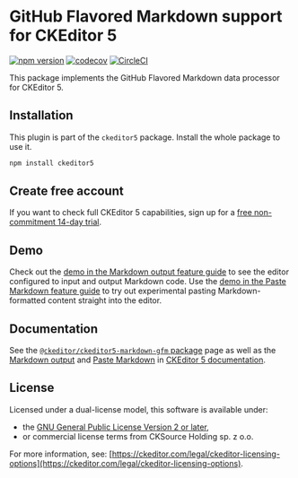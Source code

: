 GitHub Flavored Markdown support for CKEditor&nbsp;5
===============================================

[![npm version](https://badge.fury.io/js/%40ckeditor%2Fckeditor5-markdown-gfm.svg)](https://www.npmjs.com/package/@ckeditor/ckeditor5-markdown-gfm)
[![codecov](https://codecov.io/gh/ckeditor/ckeditor5/branch/master/graph/badge.svg)](https://codecov.io/gh/ckeditor/ckeditor5)
[![CircleCI](https://circleci.com/gh/ckeditor/ckeditor5.svg?style=shield)](https://app.circleci.com/pipelines/github/ckeditor/ckeditor5?branch=master)

This package implements the GitHub Flavored Markdown data processor for CKEditor&nbsp;5.

## Installation

This plugin is part of the `ckeditor5` package. Install the whole package to use it.

```bash
npm install ckeditor5
```

## Create free account

If you want to check full CKEditor&nbsp;5 capabilities, sign up for a [free non-commitment 14-day trial](https://portal.ckeditor.com/checkout?plan=free).

## Demo

Check out the [demo in the Markdown output feature guide](https://ckeditor.com/docs/ckeditor5/latest/features/markdown.html#demo) to see the editor configured to input and output Markdown code. Use the [demo in the Paste Markdown feature guide](https://ckeditor.com/docs/ckeditor5/latest/features/pasting/paste-markdown.html#demo) to try out experimental pasting Markdown-formatted content straight into the editor.

## Documentation

See the [`@ckeditor/ckeditor5-markdown-gfm` package](https://ckeditor.com/docs/ckeditor5/latest/api/markdown-gfm.html) page as well as the [Markdown output](https://ckeditor.com/docs/ckeditor5/latest/features/markdown.html) and [Paste Markdown](https://ckeditor.com/docs/ckeditor5/latest/features/pasting/paste-markdown.html) in [CKEditor&nbsp;5 documentation](https://ckeditor.com/docs/ckeditor5/latest/).


## License

Licensed under a dual-license model, this software is available under:

* the [GNU General Public License Version 2 or later](https://www.gnu.org/licenses/gpl.html),
* or commercial license terms from CKSource Holding sp. z o.o.

For more information, see: [https://ckeditor.com/legal/ckeditor-licensing-options](https://ckeditor.com/legal/ckeditor-licensing-options).
